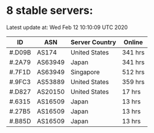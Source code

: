 # 8 stable servers:

Latest update at: Wed Feb 12 10:10:09 UTC 2020

| ID | ASN | Server Country | Online |
| -- | --- | -------------- | ------ |
| #.D09B | AS174 | United States | 341 hrs |
| #.2A79 | AS63949 | Japan | 341 hrs |
| #.7F1D | AS63949 | Singapore | 512 hrs |
| #.9FC3 | AS53889 | United States | 359 hrs |
| #.D827 | AS20150 | United States | 17 hrs |
| #.6315 | AS16509 | Japan | 13 hrs |
| #.27B5 | AS16509 | Japan | 13 hrs |
| #.B85D | AS16509 | Japan | 13 hrs |

